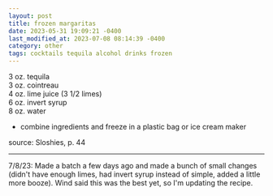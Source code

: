 ```yaml
---
layout: post
title: frozen margaritas
date: 2023-05-31 19:09:21 -0400
last_modified_at: 2023-07-08 08:14:39 -0400
category: other
tags: cocktails tequila alcohol drinks frozen
---
```


3 oz. tequila  
3 oz. cointreau  
4 oz. lime juice (3 1/2 limes)  
6 oz. invert syrup  
8 oz. water  
* combine ingredients and freeze in a plastic bag or ice cream maker

source: Sloshies, p. 44

---

7/8/23: Made a batch a few days ago and made a bunch of small changes (didn't have
enough limes, had invert syrup instead of simple, added a little more booze). Wind
said this was the best yet, so I'm updating the recipe.
